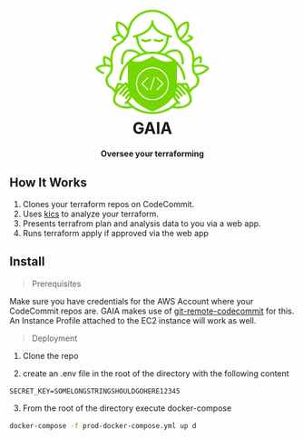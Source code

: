 <h1 align="center">
  <br>
  <img src="https://raw.githubusercontent.com/rowlinsonmike/gaia/main/docs/docs/assets/logo.svg" alt="GAIA" width="200">
  <br>
  GAIA
  <br>
</h1>

<h4 align="center">Oversee your terraforming</h4>


## How It Works

1. Clones your terraform repos on CodeCommit.
2. Uses [kics](https://github.com/Checkmarx/kics) to analyze your terraform.
3. Presents terrafrom plan and analysis data to you via a web app.
4. Runs terraform apply if approved via the web app

## Install

> Prerequisites

Make sure you have credentials for the AWS Account where your CodeCommit repos are. 
GAIA makes use of [git-remote-codecommit](https://github.com/aws/git-remote-codecommit) for this. An Instance Profile attached to the EC2 instance will work as well.

> Deployment

1) Clone the repo

2) create an .env file in the root of the directory with the following content

```
SECRET_KEY=SOMELONGSTRINGSHOULDGOHERE12345
```

3) From the root of the directory execute docker-compose
```bash
docker-compose -f prod-docker-compose.yml up d
```
